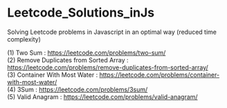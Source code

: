 # Leetcode_Solutions_inJs

Solving Leetcode problems in Javascript in an optimal way (reduced time complexity)

(1) Two Sum : https://leetcode.com/problems/two-sum/  
(2) Remove Duplicates from Sorted Array : https://leetcode.com/problems/remove-duplicates-from-sorted-array/  
(3) Container With Most Water : https://leetcode.com/problems/container-with-most-water/  
(4) 3Sum : https://leetcode.com/problems/3sum/  
(5) Valid Anagram : https://leetcode.com/problems/valid-anagram/
